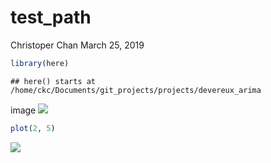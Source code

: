 test\_path
================
Christoper Chan
March 25, 2019

``` r
library(here)
```

    ## here() starts at /home/ckc/Documents/git_projects/projects/devereux_arima

image ![](https://santabarbaraaudubon.org/media/FT-DevereuxSlough.jpg)

``` r
plot(2, 5)
```

![](/home/ckc/Documents/git_projects/projects/devereux_arima/reports/test_path_files/figure-markdown_github/unnamed-chunk-2-1.png)
